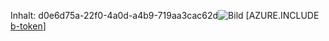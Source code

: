 Inhalt: d0e6d75a-22f0-4a0d-a4b9-719aa3cac62d![Bild](b66e41ce-06e4-4b3b-9f83-fdc50f65174f.png)
[AZURE.INCLUDE [b-token](f5cc1830-beff-4af6-8af4-18840bbe6175.md)]
